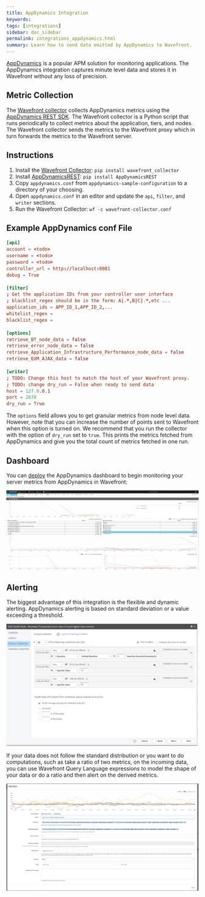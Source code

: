 ```yaml
---
title: AppDynamics Integration
keywords:
tags: [integrations]
sidebar: doc_sidebar
permalink: integrations_appdynamics.html
summary: Learn how to send data emitted by AppDynamics to Wavefront.
---
```

[AppDynamics](https://www.appdynamics.com/) is a popular APM solution for monitoring applications. The AppDynamics integration captures minute level data and stores it in Wavefront without any loss of precision.


## Metric Collection
The [Wavefront collector](https://github.com/wavefrontHQ/wavefront-collector) collects AppDynamics metrics using the [AppDynamics REST SDK](http://appdynamicsrest.readthedocs.io/en/latest/). The Wavefront collector is a Python script that runs periodically to collect metrics about the application, tiers, and nodes. The Wavefront collector sends the metrics to the Wavefront proxy which in turn forwards the metrics to the Wavefront server.

## Instructions

1. Install the [Wavefront Collector](https://pypi.python.org/pypi/wavefront_collector): `pip install wavefront_collector`
1. Install [AppDynamicsREST](https://github.com/tradel/AppDynamicsREST): `pip install AppDynamicsREST`
1. Copy `appdynamics.conf` from `appdynamics-sample-configuration` to a directory of your choosing.
1. Open `appdynamics.conf` in an editor and update the `api`, `filter`, and `writer` sections.
1. Run the Wavefront Collector: `wf -c wavefront-collector.conf`

## Example AppDynamics conf File

```conf
[api]
account = <todo>
username = <todo>
password = <todo>
controller_url = http://localhost:8081
debug = True

[filter]
; Get the application IDs from your controller user interface
; blacklist_regex should be in the form: A|.*,B|C|.*,etc ...
application_ids = APP_ID_1,APP_ID_2,...
whitelist_regex =
blacklist_regex =

[options]
retrieve_BT_node_data = false
retrieve_error_node_data = false
retrieve_Application_Infrastructure_Performance_node_data = false
retrieve_EUM_AJAX_data = false

[writer]
; TODO: Change this host to match the host of your Wavefront proxy.
; TODO: change dry_run = False when ready to send data
host = 127.0.0.1
port = 2878
dry_run = True
```

The `options` field allows you to get granular metrics from node level data. However, note that you can increase the number of points sent to Wavefront when this option is turned on. We recommend that you run the collector with the option of `dry_run` set to `true`. This prints the metrics fetched from AppDynamics and give you the total count of metrics fetched in one run.

## Dashboard

You can [deploy](dashboards_managing.html#deploying-a-dashboard) the AppDynamics dashboard to begin monitoring your server metrics from AppDynamics in Wavefront:

![db_appdynamics application](images/db_appdynamics_application.png)
![db_appdynamics backend](images/db_appdynamics_backend.png)

## Alerting

The biggest advantage of this integration is the flexible and dynamic alerting. AppDynamics alerting is based on standard deviation or a value exceeding a threshold.

![alert_appdynamics](images/alert_appdynamics.png)

If your data does not follow the standard distribution or you want to do computations, such as take a ratio of two metrics, on the incoming data, you can use Wavefront Query Language expressions to model the shape of your data or do a ratio and then alert on the derived metrics.

![edit_alert_appdynamics](images/edit_alert_appdynamics.png)
